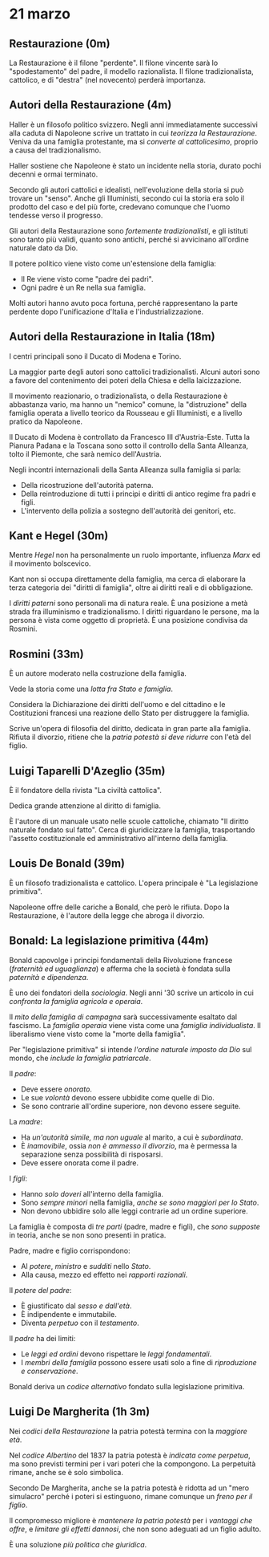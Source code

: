 # 21 marzo

<!--
vim: spell:spelllang=it
-->

## Restaurazione (0m)

La Restaurazione è il filone "perdente".
Il filone vincente sarà lo "spodestamento" del padre, il modello razionalista.
Il filone tradizionalista, cattolico, e di "destra" (nel novecento) perderà importanza.

## Autori della Restaurazione (4m)

Haller è un filosofo politico svizzero.
Negli anni immediatamente successivi alla caduta di Napoleone scrive un trattato in cui *teorizza la Restaurazione*.
Veniva da una famiglia protestante, ma si *converte al cattolicesimo*, proprio a causa del tradizionalismo.

Haller sostiene che Napoleone è stato un incidente nella storia, durato pochi decenni e ormai terminato.

Secondo gli autori cattolici e idealisti, nell'evoluzione della storia si può trovare un "senso".
Anche gli Illuministi, secondo cui la storia era solo il prodotto del caso e del più forte, credevano comunque che l'uomo tendesse verso il progresso.

Gli autori della Restaurazione sono *fortemente tradizionalisti*, e gli istituti sono tanto più validi, quanto sono antichi, perché si avvicinano all'ordine naturale dato da Dio.

Il potere politico viene visto come un'estensione della famiglia:

* Il Re viene visto come "padre dei padri".
* Ogni padre è un Re nella sua famiglia.

Molti autori hanno avuto poca fortuna, perché rappresentano la parte perdente dopo l'unificazione d'Italia e l'industrializzazione.

## Autori della Restaurazione in Italia (18m)

I centri principali sono il Ducato di Modena e Torino.

La maggior parte degli autori sono cattolici tradizionalisti.
Alcuni autori sono a favore del contenimento dei poteri della Chiesa e della laicizzazione.

Il movimento reazionario, o tradizionalista, o della Restaurazione è abbastanza vario, ma hanno un "nemico" comune, la "distruzione" della famiglia operata a livello teorico da Rousseau e gli Illuministi, e a livello pratico da Napoleone.

Il Ducato di Modena è controllato da Francesco III d'Austria-Este.
Tutta la Pianura Padana e la Toscana sono sotto il controllo della Santa Alleanza, tolto il Piemonte, che sarà nemico dell'Austria.

Negli incontri internazionali della Santa Alleanza sulla famiglia si parla:

* Della ricostruzione dell'autorità paterna.
* Della reintroduzione di tutti i principi e diritti di antico regime fra padri e figli.
* L'intervento della polizia a sostegno dell'autorità dei genitori, etc.

## Kant e Hegel (30m)

Mentre *Hegel* non ha personalmente un ruolo importante, influenza *Marx* ed il movimento bolscevico.

Kant non si occupa direttamente della famiglia, ma cerca di elaborare la terza categoria dei "diritti di famiglia", oltre ai diritti reali e di obbligazione.

I *diritti paterni* sono personali ma di natura reale.
È una posizione a metà strada fra illuminismo e tradizionalismo.
I diritti riguardano le persone, ma la persona è vista come oggetto di proprietà.
È una posizione condivisa da Rosmini.

## Rosmini (33m)

È un autore moderato nella costruzione della famiglia.

Vede la storia come una *lotta fra Stato e famiglia*.

Considera la Dichiarazione dei diritti dell'uomo e del cittadino e le Costituzioni francesi una reazione dello Stato per distruggere la famiglia.

Scrive un'opera di filosofia del diritto, dedicata in gran parte alla famiglia.
Rifiuta il divorzio, ritiene che la *patria potestà si deve ridurre* con l'età del figlio.

## Luigi Taparelli D'Azeglio (35m)

È il fondatore della rivista "La civiltà cattolica".

Dedica grande attenzione al diritto di famiglia.

È l'autore di un manuale usato nelle scuole cattoliche, chiamato "Il diritto naturale fondato sul fatto".
Cerca di giuridicizzare la famiglia, trasportando l'assetto costituzionale ed amministrativo all'interno della famiglia.

## Louis De Bonald (39m)

È un filosofo tradizionalista e cattolico.
L'opera principale è "La legislazione primitiva".

Napoleone offre delle cariche a Bonald, che però le rifiuta.
Dopo la Restaurazione, è l'autore della legge che abroga il divorzio.

## Bonald: La legislazione primitiva (44m)

Bonald capovolge i principi fondamentali della Rivoluzione francese (*fraternità ed uguaglianza*) e afferma che la società è fondata sulla *paternità e dipendenza*.

È uno dei fondatori della *sociologia*.
Negli anni '30 scrive un articolo in cui *confronta la famiglia agricola e operaia*.

Il *mito della famiglia di campagna* sarà successivamente esaltato dal fascismo.
La *famiglia operaia* viene vista come una *famiglia individualista*.
Il liberalismo viene visto come la "morte della famiglia".

Per "legislazione primitiva" si intende *l'ordine naturale imposto da Dio* sul mondo, che *include la famiglia patriarcale*.

Il *padre*:

* Deve essere *onorato*.
* Le sue *volontà* devono essere ubbidite come quelle di Dio.
* Se sono contrarie all'ordine superiore, non devono essere seguite.

La *madre*:

* Ha *un'autorità simile, ma non uguale* al marito, a cui è *subordinata*.
* È *inamovibile*, ossia *non è ammesso il divorzio*, ma è permessa la separazione senza possibilità di risposarsi.
* Deve essere onorata come il padre.

I *figli*:

* Hanno *solo doveri* all'interno della famiglia.
* Sono *sempre minori* nella famiglia, *anche se sono maggiori per lo Stato*.
* Non devono ubbidire solo alle leggi contrarie ad un ordine superiore.

La famiglia è composta di *tre parti* (padre, madre e figli), che *sono supposte* in teoria, anche se non sono presenti in pratica.

Padre, madre e figlio corrispondono:

* Al *potere*, *ministro* e *sudditi* nello *Stato*.
* Alla causa, mezzo ed effetto nei *rapporti razionali*.

Il *potere del padre*:

* È giustificato dal *sesso e dall'età*.
* È indipendente e immutabile.
* Diventa *perpetuo* con il *testamento*.

Il *padre* ha dei limiti:

* Le *leggi ed ordini* devono rispettare le *leggi fondamentali*.
* I *membri della famiglia* possono essere usati solo a fine di *riproduzione e conservazione*.

Bonald deriva un *codice alternativo* fondato sulla legislazione primitiva.

## Luigi De Margherita (1h 3m)

Nei *codici della Restaurazione* la patria potestà termina con la *maggiore età*.

Nel *codice Albertino* del 1837 la patria potestà è *indicata come perpetua*, ma sono previsti termini per i vari poteri che la compongono.
La perpetuità rimane, anche se è solo simbolica.

Secondo De Margherita, anche se la patria potestà è ridotta ad un "mero simulacro" perché i poteri si estinguono, rimane comunque un *freno per il figlio*.

Il compromesso migliore è *mantenere la patria potestà* per i *vantaggi che offre*, e *limitare gli effetti dannosi*, che non sono adeguati ad un figlio adulto.

È una soluzione *più politica che giuridica*.
